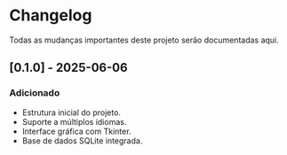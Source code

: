 # Changelog

Todas as mudanças importantes deste projeto serão documentadas aqui.

## [0.1.0] - 2025-06-06
### Adicionado
- Estrutura inicial do projeto.
- Suporte a múltiplos idiomas.
- Interface gráfica com Tkinter.
- Base de dados SQLite integrada.
